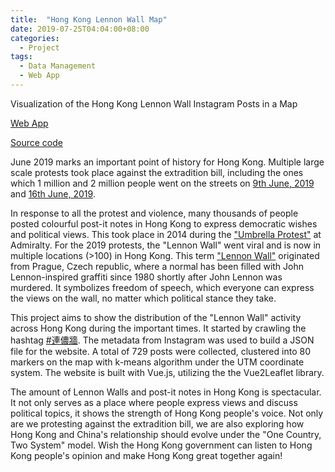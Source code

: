 ```yaml
---
title:  "Hong Kong Lennon Wall Map"
date: 2019-07-25T04:04:00+08:00
categories:
  - Project
tags:
  - Data Management
  - Web App
---
```

Visualization of the Hong Kong Lennon Wall Instagram Posts in a Map

[Web App](https://cameronlai.github.io/hk-lennon-wall)

[Source code](https://github.com/cameronlai/hk-lennon-wall)

June 2019 marks an important point of history for Hong Kong. Multiple large scale protests took place against the extradition bill, including the ones which 1 million and 2 million people went on the streets on [9th June, 2019](https://www.bbc.com/news/world-asia-china-48572130) and [16th June, 2019](https://www.bbc.com/news/world-asia-china-48656471).

In response to all the protest and violence, many thousands of people posted colourful post-it notes in Hong Kong to express democratic wishes and political views. This took place in 2014 during the ["Umbrella Protest"](https://en.wikipedia.org/wiki/2014_Hong_Kong_protests) at Admiralty. For the 2019 protests, the "Lennon Wall" went viral and is now in multiple locations (>100) in Hong Kong. This term ["Lennon Wall"](https://en.wikipedia.org/wiki/Lennon_Wall) originated from Prague, Czech republic, where a normal has been filled with John Lennon-inspired graffiti since 1980 shortly after John Lennon was murdered. It symbolizes freedom of speech, which everyone can express the views on the wall, no matter which political stance they take.

This project aims to show the distribution of the "Lennon Wall" activity across Hong Kong during the important times. It started by crawling the hashtag [#連儂牆](https://www.instagram.com/explore/tags/%E9%80%A3%E5%84%82%E7%89%86/). The metadata from Instagram was used to build a JSON file for the website. A total of 729 posts were collected, clustered into 80 markers on the map with k-means algorithm under the UTM coordinate system. The website is built with Vue.js, utilizing the the Vue2Leaflet library. 

The amount of Lennon Walls and post-it notes in Hong Kong is spectacular. It not only serves as a place where people express views and discuss political topics, it shows the strength of Hong Kong people's voice. Not only are we protesting against the extradition bill, we are also exploring how Hong Kong and China's relationship should evolve under the "One Country, Two System" model. Wish the Hong Kong government can listen to Hong Kong people's opinion and make Hong Kong great together again!